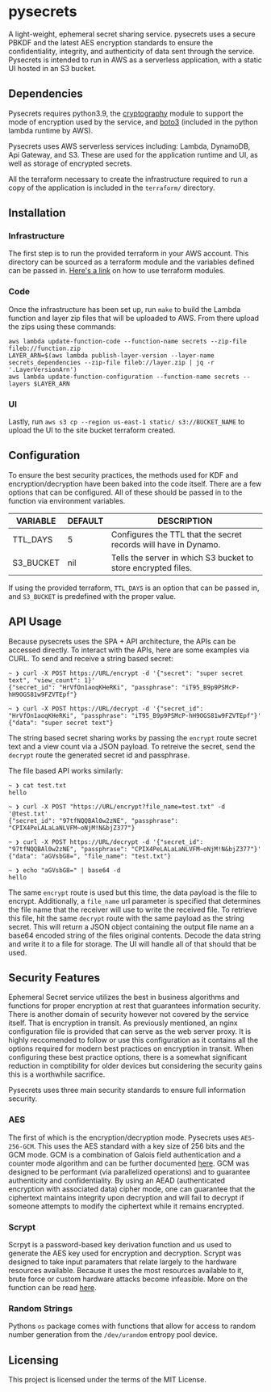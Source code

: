 pysecrets
===

A light-weight, ephemeral secret sharing service. pysecrets uses a secure PBKDF and the latest AES encryption standards to ensure the confidentiality, integrity, and authenticity of data sent through the service. Pysecrets is intended to run in AWS as a serverless application, with a static UI hosted in an S3 bucket.

## Dependencies

Pysecrets requires python3.9, the [cryptography](https://pypi.org/project/cryptography/) module to support the mode of encryption used by the service, and [boto3](https://pypi.org/project/boto3/) (included in the python lambda runtime by AWS).

Pysecrets uses AWS serverless services including: Lambda, DynamoDB, Api Gateway, and S3. These are used for the application runtime and UI, as well as storage of encrypted secrets.

All the terraform necessary to create the infrastructure required to run a copy of the application is included in the `terraform/` directory.

## Installation

### Infrastructure

The first step is to run the provided terraform in your AWS account. This directory can be sourced as a terraform module and the variables defined can be passed in. [Here's a link](https://www.terraform.io/docs/language/modules/index.html) on how to use terraform modules.

### Code

Once the infrastructure has been set up, run `make` to build the Lambda function and layer zip files that will be uploaded to AWS.
From there upload the zips using these commands:
```
aws lambda update-function-code --function-name secrets --zip-file fileb://function.zip
LAYER_ARN=$(aws lambda publish-layer-version --layer-name secrets_dependencies --zip-file fileb://layer.zip | jq -r '.LayerVersionArn')
aws lambda update-function-configuration --function-name secrets --layers $LAYER_ARN
```

### UI

Lastly, run `aws s3 cp --region us-east-1 static/ s3://BUCKET_NAME` to upload the UI to the site bucket terraform created.

## Configuration

To ensure the best security practices, the methods used for KDF and encryption/decryption have been baked into the code itself.
There are a few options that can be configured. All of these should be passed in to the function via environment variables.

VARIABLE     | DEFAULT | DESCRIPTION
-------------|---------|---------------------------------------------------------
TTL_DAYS     | 5       | Configures the TTL that the secret records will have in Dynamo.
S3_BUCKET    | nil     | Tells the server in which S3 bucket to store encrypted files.

If using the provided terraform, `TTL_DAYS` is an option that can be passed in, and `S3_BUCKET` is predefined with the proper value.

## API Usage

Because pysecrets uses the SPA + API architecture, the APIs can be accessed directly. To interact with the APIs, here are some examples via CURL. To send and receive a string based secret:
```
~ ❯ curl -X POST https://URL/encrypt -d '{"secret": "super secret text", "view_count": 1}'
{"secret_id": "HrVfOn1aoqKHeRKi", "passphrase": "iT95_B9p9PSMcP-hH9OGS81w9FZVTEpf"}

~ ❯ curl -X POST https://URL/decrypt -d '{"secret_id": "HrVfOn1aoqKHeRKi", "passphrase": "iT95_B9p9PSMcP-hH9OGS81w9FZVTEpf"}'
{"data": "super secret text"}
```
The string based secret sharing works by passing the `encrypt` route secret text and a view count via a JSON payload. To retreive the secret, send the `decrypt` route the generated secret id and passphrase.

The file based API works similarly:
```
~ ❯ cat test.txt
hello

~ ❯ curl -X POST "https://URL/encrypt?file_name=test.txt" -d '@test.txt'
{"secret_id": "97tfNQQBAl0w2zNE", "passphrase": "CPIX4PeLALaLaNLVFM~oNjM!N&bjZ377"}

~ ❯ curl -X POST https://URL/decrypt -d '{"secret_id": "97tfNQQBAl0w2zNE", "passphrase": "CPIX4PeLALaLaNLVFM~oNjM!N&bjZ377"}'
{"data": "aGVsbG8=", "file_name": "test.txt"}

~ ❯ echo "aGVsbG8=" | base64 -d
hello
```
The same `encrypt` route is used but this time, the data payload is the file to encrypt. Additionally, a `file_name` url parameter is specified that determines the file name that the receiver will use to write the received file. To retrieve this file, hit the same `decrypt` route with the same payload as the string secret. This will return a JSON object containing the output file name an a base64 encoded string of the files original contents. Decode the data string and write it to a file for storage. The UI will handle all of that should that be used.

## Security Features

Ephemeral Secret service utilizes the best in business algorithms and functions for proper encryption at rest that guarantees information security. There is another domain of security however not covered by the service itself. That is encryption in transit. As previously mentioned, an nginx configuration file is provided that can serve as the web server proxy. It is highly reccomended to follow or use this configuration as it contains all the options required for modern best practices on encryption in transit. When configuring these best practice options, there is a somewhat significant reduction in comptibility for older devices but considering the security gains this is a worthwhile sacrifice.

Pysecrets uses three main security standards to ensure full information security.

### AES

The first of which is the encryption/decryption mode. Pysecrets uses `AES-256-GCM`. This uses the AES standard with a key size of 256 bits and the GCM mode. GCM is a combination of Galois field authentication and a counter mode algorithm and can be further documented [here](https://en.wikipedia.org/wiki/Galois/Counter_Mode).
GCM was designed to be performant (via parallelized operations) and to guarantee authenticity and confidentiality. By using an AEAD (authenticated encryption with associated data) cipher mode, one can guarantee that the ciphertext maintains integrity upon decryption and will fail to decrypt if someone attempts to modify the ciphertext while it remains encrypted.

### Scrypt

Scrpyt is a password-based key derivation function and us used to generate the AES key used for encryption and decryption. Scrypt was designed to take input paramaters that relate largely to the hardware resources available. Because it uses the most resources available to it, brute force or custom hardware attacks become infeasible. More on the function can be read [here](https://en.wikipedia.org/wiki/Scrypt).

### Random Strings

Pythons `os` package comes with functions that allow for access to random number generation from the `/dev/urandom` entropy pool device.

## Licensing

This project is licensed under the terms of the MIT License.
